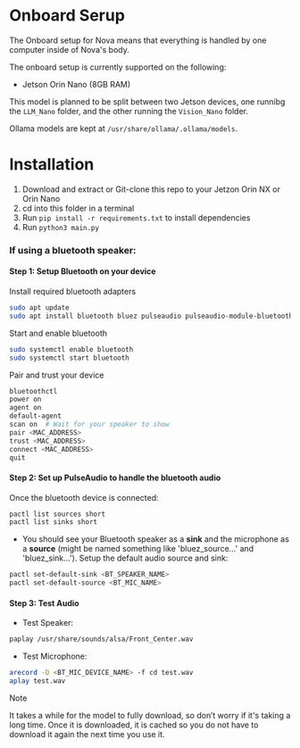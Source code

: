 # Onboard Serup
The Onboard setup for Nova means that everything is handled by one computer inside of Nova's body.

The onboard setup is currently supported on the following:
- Jetson Orin Nano (8GB RAM)

This model is planned to be split between two Jetson devices, one runnibg the `LLM_Nano` folder, and the other running the `Vision_Nano` folder.

Ollama models are kept at `/usr/share/ollama/.ollama/models`.

# Installation

1. Download and extract or Git-clone this repo to your Jetzon Orin NX or Orin Nano
2. cd into this folder in a terminal
3. Run `pip install -r requirements.txt` to install dependencies
4. Run `python3 main.py`

### If using a bluetooth speaker:
#### Step 1: Setup Bluetooth on your device
Install required bluetooth adapters
```bash
sudo apt update
sudo apt install bluetooth bluez pulseaudio pulseaudio-module-bluetooth pavucontrol
```
Start and enable bluetooth
```bash
sudo systemctl enable bluetooth
sudo systemctl start bluetooth
```
Pair and trust your device
```bash
bluetoothctl
power on
agent on
default-agent
scan on  # Wait for your speaker to show
pair <MAC_ADDRESS>
trust <MAC_ADDRESS>
connect <MAC_ADDRESS>
quit
```
#### Step 2: Set up PulseAudio to handle the bluetooth audio
Once the bluetooth device is connected:
```bash
pactl list sources short
pactl list sinks short
```
- You should see your Bluetooth speaker as a **sink** and the microphone as a **source** (might be named something like 'bluez_source...' and 'bluez_sink...').
Setup the default audio source and sink:
```bash
pactl set-default-sink <BT_SPEAKER_NAME>
pactl set-default-source <BT_MIC_NAME>
```
#### Step 3: Test Audio
* Test Speaker:
```bash
paplay /usr/share/sounds/alsa/Front_Center.wav
```
* Test Microphone:
```bash
arecord -D <BT_MIC_DEVICE_NAME> -f cd test.wav
aplay test.wav
```

> [!NOTE]
> It takes a while for the model to fully download, so don’t worry if it's taking a long time.
> Once it is downloaded, it is cached so you do not have to download it again the next time you use it.